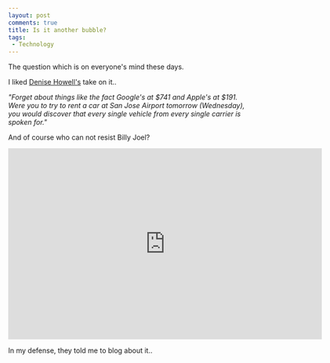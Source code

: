 ```yaml
---
layout: post
comments: true
title: Is it another bubble?
tags:
 - Technology
---
```


The question which is on everyone's mind these days.

I liked [Denise Howell's][0] take on it..

_"Forget about things like the fact Google's at $741 and Apple's at $191. Were you to try to rent a car at San Jose Airport tomorrow (Wednesday), you would discover that every single vehicle from every single carrier is spoken for."_

And of course who can not resist Billy Joel?

<iframe id="ytplayer" type="text/html" width="640" height="390" src="http://www.youtube.com/embed/YuAJHaXKgFk?&origin=http://chinpen.net/blog" frameborder="0" ></iframe>

In my defense, they told me to blog about it..

[0]: http://feeds.feedburner.com/~r/zdnet/Howell/~3/180933354/
